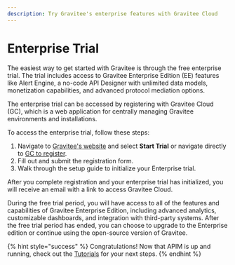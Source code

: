 ```yaml
---
description: Try Gravitee's enterprise features with Gravitee Cloud
---
```


# Enterprise Trial

The easiest way to get started with Gravitee is through the free enterprise trial. The trial includes access to Gravitee Enterprise Edition (EE) features like Alert Engine, a no-code API Designer with unlimited data models, monetization capabilities, and advanced protocol mediation options.&#x20;

The enterprise trial can be accessed by registering with Gravitee Cloud (GC), which is a web application for centrally managing Gravitee environments and installations.

To access the enterprise trial, follow these steps:

1. Navigate to [Gravitee's website](https://gravitee.io) and select **Start Trial** or navigate directly to [GC to register](https://auth.gravitee.cloud/cockpit-master/register?response\_type=code\&client\_id=fd45d898-e621-4b12-85d8-98e621ab1237\&state=bWQ2dWU3NGxFYWMwUUNNNC5DYTdYVXl-clYxMTFGN2g0U2c3RmFzekJRY2VW\&redirect\_uri=https%3A%2F%2Fcockpit.gravitee.io\&scope=openid+profile+email+offline\_access\&code\_challenge=rVUojdY7FLgteTUgg-c\_znihD1vTNWquNblh3I0w930\&code\_challenge\_method=S256\&nonce=bWQ2dWU3NGxFYWMwUUNNNC5DYTdYVXl-clYxMTFGN2g0U2c3RmFzekJRY2VW\&hubspotutk=a401cc1863281292853dd4f3e0a4bd9c).
2. Fill out and submit the registration form.
3. Walk through the setup guide to initialize your Enterprise trial.

After you complete registration and your enterprise trial has initialized, you will receive an email with a link to access Gravitee Cloud.&#x20;

During the free trial period, you will have access to all of the features and capabilities of Gravitee Enterprise Edition, including advanced analytics, customizable dashboards, and integration with third-party systems. After the free trial period has ended, you can choose to upgrade to the Enterprise edition or continue using the open-source version of Gravitee.

{% hint style="success" %}
Congratulations! Now that APIM is up and running, check out the [Tutorials](../tutorials/) for your next steps.
{% endhint %}
